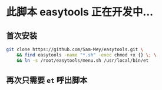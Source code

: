 # 此脚本 easytools 正在开发中...

## 首次安装

```bash
git clone https://github.com/Sam-Mey/easytools.git \
    && find easytools -name "*.sh" -exec chmod +x {} \; \
    && ln -s /root/easytools/menu.sh /usr/local/bin/et
```

## 再次只需要 `et` 呼出脚本
